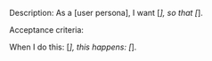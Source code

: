 Description:
As a [user persona], I want [_], so that [_].

Acceptance criteria:

When I do this: [_], this happens: [_].

